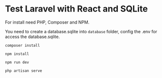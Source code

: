 # Test Laravel with React and SQLite

For install need PHP, Composer and NPM.

You need to create a database.sqlite into `database` folder, config the .env for access the database.sqlite.

`composer install`

`npm install`

`npm run dev`

`php artisan serve`
